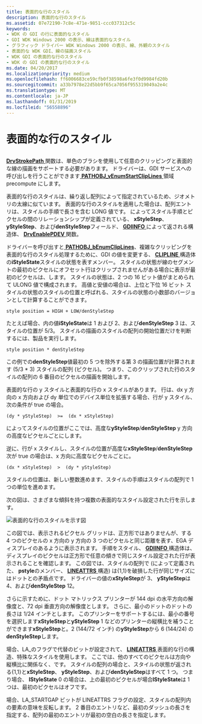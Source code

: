 ```yaml
---
title: 表面的な行のスタイル
description: 表面的な行のスタイル
ms.assetid: 07e72190-7c8e-471e-9851-ccc037312c5c
keywords:
- WDK の GDI の行に表面的なスタイル
- GDI WDK Windows 2000 の表示、線は表面的なスタイル
- グラフィック ドライバー WDK Windows 2000 の表示、線、外観のスタイル
- 表面的な WDK GDI、線の描画スタイル
- WDK GDI の表面的な行のスタイル
- WDK の GDI の表面的な行のスタイル
ms.date: 04/20/2017
ms.localizationpriority: medium
ms.openlocfilehash: ff6006683ce59cfb0f38598a6fe3f0d9984fd20b
ms.sourcegitcommit: a33b7978e22d5bb9f65ca7056f955319049a2e4c
ms.translationtype: MT
ms.contentlocale: ja-JP
ms.lasthandoff: 01/31/2019
ms.locfileid: "56558896"
---
```

# <a name="styled-cosmetic-lines"></a>表面的な行のスタイル


## <span id="ddk_styled_cosmetic_lines_gg"></span><span id="DDK_STYLED_COSMETIC_LINES_GG"></span>


[ **DrvStrokePath** ](https://msdn.microsoft.com/library/windows/hardware/ff556316)関数は、単色のブラシを使用して任意のクリッピングと表面的な線の描画をサポートする必要があります。 ドライバーは、GDI サービスへの呼び出しを行うことができます[ **PATHOBJ\_vEnumStartClipLines** ](https://msdn.microsoft.com/library/windows/hardware/ff568857)領域 precompute にします。

表面的な行のスタイルは、繰り返し配列によって指定されているため、ジオメトリの太線に似ています。 表面的な行のスタイルを適用した場合は、配列エントリは、スタイルの手順で長さを含む LONG 値です。 によってスタイル手順とピクセルの間のリレーションシップが定義されている、 **xStyleStep**、 **yStyleStep**、および**denStyleStep**フィールド、 [ **GDIINFO** ](https://msdn.microsoft.com/library/windows/hardware/ff566484)によって返される構造体、 [ **DrvEnablePDEV** ](https://msdn.microsoft.com/library/windows/hardware/ff556211)関数。

ドライバーを呼び出すと[ **PATHOBJ\_bEnumClipLines**](https://msdn.microsoft.com/library/windows/hardware/ff568852)、複雑なクリッピングを表面的な行のスタイル処理するために、GDI の値を変更する、 [ **CLIPLINE** ](https://msdn.microsoft.com/library/windows/hardware/ff539416)構造体の**iStyleState**スタイルの状態を表すメンバー。 スタイルの状態が線のセグメントの最初のピクセルにオフセット行はクリップされませんがある場合に表示が最初のピクセルは、します。 スタイルの状態は、2 つの 16 ビット値がまとめられて ULONG 値で構成されます。 高値と安値の場合は、上位と下位 16 ビット スタイルの状態のスタイルの位置と呼ばれる、スタイルの状態の小数部のバージョンとして計算することができます。

`
    style position = HIGH + LOW/denStyleStep
`

たとえば場合、内の値**iStyleState**は 1 および 2、および**denStyleStep** 3 は、スタイルの位置が 5/3。 スタイルの描画のスタイルの配列の開始位置だけを判断するには、製品を実行します。

`
    style position * denStyleStep
`

この例での**denStyleStep**値最初の 5 つを除外する第 3 の描画位置が計算されます (5/3 \* 3) スタイルの配列 (ピクセル)。 つまり、このクリップされた行のスタイルの配列の 6 番目のピクセルの描画を開始します。

表面的な行の y スタイルと表面的な行の x スタイルがあります。 行は、dx y 方向の x 方向および dy 単位でのデバイス単位を拡張する場合、行が y スタイル、次の条件が true の場合。

`
    (dy * yStyleStep)  >=  (dx * xStyleStep)
`

によってスタイルの位置がここでは、高度な**yStyleStep**/**denStyleStep** y 方向の高度なピクセルごとにします。

逆に、行が x スタイルし、スタイルの位置が高度な**xStyleStep**/**denStyleStep**次が true の場合は、x 方向に高度なピクセルごとに。

`
    (dx * xStyleStep)  >  (dy * yStyleStep)
`

スタイルの位置は、新しい整数進めます、スタイルの手順はスタイルの配列で 1 つの単位を進めます。

次の図は、さまざまな傾斜を持つ複数の表面的なスタイル設定された行を示します。

![表面的な行のスタイルを示す図](images/102-02.png)

この図では、表示されるピクセル グリッドは、正方形ではありませんが、する 4 つのピクセルの x 方向の y 方向の 3 つのピクセルと同じ距離を表す、EGA ディスプレイのあるように表示されます。 手順をスタイル、 [ **GDIINFO** ](https://msdn.microsoft.com/library/windows/hardware/ff566484)構造体は、ディスプレイのピクセルは正方形で任意の傾きで同じスタイル設定された行が表示されることを確認します。 この図では、スタイルの配列で (によって定義された、 **pstyle**のメンバー、 [ **LINEATTRS** ](https://msdn.microsoft.com/library/windows/hardware/ff568195)構造) は{1,1}を破損した行が同じサイズにはドットとの矛盾点です。 ドライバーの値の**xStyleStep**が 3、 **yStyleStep**は 4、および**denStyleStep** 12。

さらに示すために、ドット マトリックス プリンターが 144 dpi の水平方向の解像度と、72 dpi 垂直方向の解像度とします。 さらに、最小のドットのドットの長さは 1/24 インチとします。 このプリンターをサポートするには、最小の番号を選択します**xStyleStep**と**yStyleStep** 1 などのプリンターの縦横比を補うことができます**xStyleStep**と。2 (144/72 インチ) の**yStyleStep**から 6 (144/24) の**denStyleStep**します。

場合、LA\_のフラグで代替のビットが設定されて、 [ **LINEATTRS** ](https://msdn.microsoft.com/library/windows/hardware/ff568195)表面的な行の構造、特殊なスタイルを使用します。 ここでは、他のすべてのピクセルは方向や縦横比に関係なく、です。 スタイルの配列の場合と、スタイルの状態が返される{1,1}と**xStyleStep**、 **yStyleStep**、および**denStyleStep**はすべて 1 つ。 つまり場合、 **lStyleState** 0 の場合は、上の最初のピクセルが場合**lStyleState**は 1 つは、最初のピクセルはオフです。

場合、LA\_STARTGAP ビットが LINEATTRS フラグの設定、スタイルの配列内の要素の意味を反転します。 2 番目のエントリなど、最初のダッシュの長さを指定する、配列の最初のエントリが最初の空白の長さを指定します。

 

 





